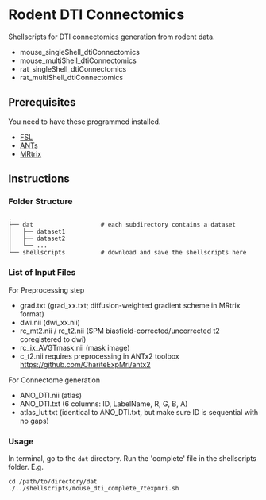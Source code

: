 # Rodent DTI Connectomics

Shellscripts for DTI connectomics generation from rodent data. 
* mouse_singleShell_dtiConnectomics
* mouse_multiShell_dtiConnectomics
* rat_singleShell_dtiConnectomics
* rat_multiShell_dtiConnectomics

## Prerequisites
You need to have these programmed installed.
* [FSL](https://fsl.fmrib.ox.ac.uk/fsl/fslwiki)
* [ANTs](https://github.com/ANTsX/ANTs)
* [MRtrix](https://www.mrtrix.org/)

## Instructions
### Folder Structure
```
.
├── dat                   # each subdirectory contains a dataset
│   ├── dataset1
│   ├── dataset2
│   └── ...
└── shellscripts          # download and save the shellscripts here
```

### List of Input Files
For Preprocessing step
- grad.txt (grad_xx.txt; diffusion-weighted gradient scheme in MRtrix format)
- dwi.nii (dwi_xx.nii)
- rc_mt2.nii / rc_t2.nii (SPM biasfield-corrected/uncorrected t2 coregistered to dwi)
- rc_ix_AVGTmask.nii (mask image)
- c_t2.nii
requires preprocessing in ANTx2 toolbox https://github.com/ChariteExpMri/antx2

For Connectome generation
- ANO_DTI.nii (atlas)
- ANO_DTI.txt (6 columns: ID, LabelName, R, G, B, A)
- atlas_lut.txt (identical to ANO_DTI.txt, but make sure ID is sequential with no gaps)

### Usage
In terminal, go to the `dat` directory. Run the 'complete' file in the shellscripts folder. E.g.
```
cd /path/to/directory/dat
./../shellscripts/mouse_dti_complete_7texpmri.sh
```
